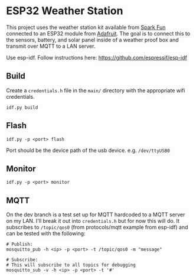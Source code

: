 #  ESP32 Weather Station

This project uses the weather station kit available from [Spark Fun](https://www.sparkfun.com/products/15901) connected to an ESP32 module from [Adafruit](https://www.adafruit.com/product/3269).
The goal is to connect this to the sensors, battery, and solar panel inside of a weather proof box and transmit over MQTT to a LAN server. 

Use esp-idf. Follow instructions here: https://github.com/espressif/esp-idf

## Build

Create a `credentials.h` file in the `main/` directory with the appropriate wifi credentials.

`idf.py build`

## Flash

`idf.py -p <port> flash`

Port should be the device path of the usb device. e.g. `/dev/ttyUSB0`

## Monitor

`idf.py -p <port> monitor`

## MQTT

On the dev branch is a test set up for MQTT hardcoded to a MQTT server on my LAN. I'll break it out into `credentials.h` but for now this will do.
It subscribes to `/topic/qos0` (from protocols/mqtt example from esp-idf) and can be tested with the following:
```
# Publish:
mosquitto_pub -h <ip> -p <port> -t /topic/qos0 -m "message"

# Subscribe:
# This will subscribe to all topics for debugging
mosquitto_sub -v -h <ip> -p <port> -t '#'
```
